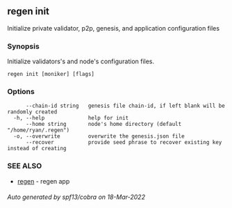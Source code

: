 ## regen init

Initialize private validator, p2p, genesis, and application configuration files

### Synopsis

Initialize validators's and node's configuration files.

```
regen init [moniker] [flags]
```

### Options

```
      --chain-id string   genesis file chain-id, if left blank will be randomly created
  -h, --help              help for init
      --home string       node's home directory (default "/home/ryan/.regen")
  -o, --overwrite         overwrite the genesis.json file
      --recover           provide seed phrase to recover existing key instead of creating
```

### SEE ALSO

* [regen](regen.md)	 - regen app

###### Auto generated by spf13/cobra on 18-Mar-2022
